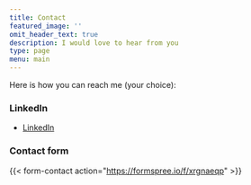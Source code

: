 ```yaml
---
title: Contact
featured_image: ''
omit_header_text: true
description: I would love to hear from you
type: page
menu: main
---
```


Here is how you can reach me (your choice): 

### LinkedIn
- [LinkedIn](https://www.linkedin.com/in/benoitdesligneris/)

### Contact form
{{< form-contact action="https://formspree.io/f/xrgnaeqp"  >}}


